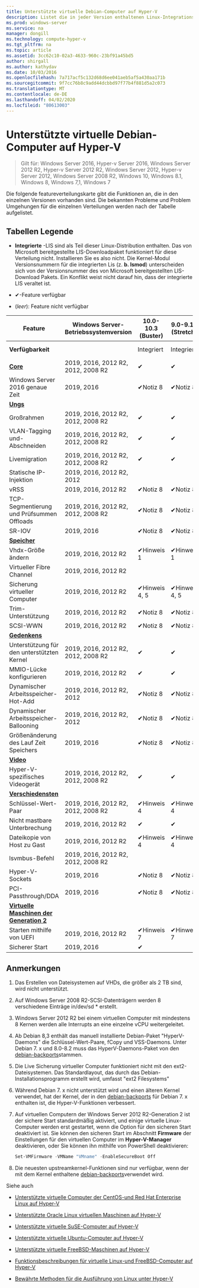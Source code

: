 ```yaml
---
title: Unterstützte virtuelle Debian-Computer auf Hyper-V
description: Listet die in jeder Version enthaltenen Linux-Integrationsdienste und-Funktionen auf.
ms.prod: windows-server
ms.service: na
manager: dongill
ms.technology: compute-hyper-v
ms.tgt_pltfrm: na
ms.topic: article
ms.assetid: 3cc62c10-02a3-4633-960c-23bf91a45bd5
author: shirgall
ms.author: kathydav
ms.date: 10/03/2016
ms.openlocfilehash: 7a717acf5c132d68d6ee041aeb5af5a430aa171b
ms.sourcegitcommit: 9f7cc76b8c9add44dcbbd97f77b4f881d5a2c073
ms.translationtype: MT
ms.contentlocale: de-DE
ms.lasthandoff: 04/02/2020
ms.locfileid: "80613003"
---
```

# <a name="supported-debian-virtual-machines-on-hyper-v"></a>Unterstützte virtuelle Debian-Computer auf Hyper-V

>Gilt für: Windows Server 2016, Hyper-v Server 2016, Windows Server 2012 R2, Hyper-v Server 2012 R2, Windows Server 2012, Hyper-v Server 2012, Windows Server 2008 R2, Windows 10, Windows 8.1, Windows 8, Windows 7,1, Windows 7

Die folgende featureverteilungskarte gibt die Funktionen an, die in den einzelnen Versionen vorhanden sind. Die bekannten Probleme und Problem Umgehungen für die einzelnen Verteilungen werden nach der Tabelle aufgelistet.

## <a name="table-legend"></a>Tabellen Legende

* **Integrierte** -LIS sind als Teil dieser Linux-Distribution enthalten. Das von Microsoft bereitgestellte LIS-Downloadpaket funktioniert für diese Verteilung nicht. Installieren Sie es also nicht. Die Kernel-Modul Versionsnummern für die integrierten Lis (z. **b. lsmod**) unterscheiden sich von der Versionsnummer des von Microsoft bereitgestellten LIS-Download Pakets. Ein Konflikt weist nicht darauf hin, dass der integrierte LIS veraltet ist.

* &#10004;-Feature verfügbar

* (*leer*): Feature nicht verfügbar

| **Feature**                                                                                                                                  | **Windows Server-Betriebssystemversion** | **10.0-10.3 (Buster)** | **9.0-9.12 (Stretch)** | **8.0-8.11 (Jessie)** | **7.0-7.11 (Wheezy)** |
|----------------------------------------------------------------------------------------------------------------------------------------------|---------------------------------------------|-----------------------|-----------------------|-----------------------|-----------------------|
| **Verfügbarkeit**                                                                                                                             |                                             | Integriert              | Integriert              | Integriert              | Integriert (Notiz 6)     |
| **[Core](Feature-Descriptions-for-Linux-and-FreeBSD-virtual-machines-on-Hyper-V.md#core)**                                                   | 2019, 2016, 2012 R2, 2012, 2008 R2          | &#10004;              | &#10004;              | &#10004;              | &#10004;              |
| Windows Server 2016 genaue Zeit                                                                                                            | 2019, 2016                                  | &#10004;Notiz 8       | &#10004;Notiz 8       |                       |                       |
| **[Ungs](Feature-Descriptions-for-Linux-and-FreeBSD-virtual-machines-on-Hyper-V.md#networking)**                                       |                                             |                       |                       |                       |                       |
| Großrahmen                                                                                                                                 | 2019, 2016, 2012 R2, 2012, 2008 R2          | &#10004;              | &#10004;              | &#10004;              | &#10004;              |
| VLAN-Tagging und-Abschneiden                                                                                                                    | 2019, 2016, 2012 R2, 2012, 2008 R2          | &#10004;              | &#10004;              | &#10004;              | &#10004;              |
| Livemigration                                                                                                                               | 2019, 2016, 2012 R2, 2012, 2008 R2          | &#10004;              | &#10004;              | &#10004;              | &#10004;              |
| Statische IP-Injektion                                                                                                                          | 2019, 2016, 2012 R2, 2012                   |                       |                       |                       |                       |
| vRSS                                                                                                                                         | 2019, 2016, 2012 R2                         | &#10004;Notiz 8       | &#10004;Notiz 8       |                       |                       |
| TCP-Segmentierung und Prüfsummen Offloads                                                                                                       | 2019, 2016, 2012 R2, 2012, 2008 R2          | &#10004;Notiz 8       | &#10004;Notiz 8       |                       |                       |
| SR-IOV                                                                                                                                       | 2019, 2016                                  | &#10004;Notiz 8       | &#10004;Notiz 8       |                       |                       |
| **[Speicher](Feature-Descriptions-for-Linux-and-FreeBSD-virtual-machines-on-Hyper-V.md#storage)**                                             |                                             |                       |                       |                       |                       |
| Vhdx-Größe ändern                                                                                                                                  | 2019, 2016, 2012 R2                         | &#10004;Hinweis 1       | &#10004;Hinweis 1       | &#10004;Hinweis 1       | &#10004;Hinweis 1       |
| Virtueller Fibre Channel                                                                                                                        | 2019, 2016, 2012 R2                         |                       |                       |                       |                       |
| Sicherung virtueller Computer                                                                                                                  | 2019, 2016, 2012 R2                         | &#10004;Hinweis 4, 5     | &#10004;Hinweis 4, 5     | &#10004;Hinweis 4, 5     | &#10004;Hinweis 4       |
| Trim-Unterstützung                                                                                                                                 | 2019, 2016, 2012 R2                         | &#10004;Notiz 8       | &#10004;Notiz 8       |                       |                       |
| SCSI-WWN                                                                                                                                     | 2019, 2016, 2012 R2                         | &#10004;Notiz 8       | &#10004;Notiz 8       |                       |                       |
| **[Gedenkens](Feature-Descriptions-for-Linux-and-FreeBSD-virtual-machines-on-Hyper-V.md#memory)**                                               |                                             |                       |                       |                       |                       |
| Unterstützung für den unterstützten Kernel                                                                                                                           | 2019, 2016, 2012 R2, 2012, 2008 R2          | &#10004;              | &#10004;              | &#10004;              | &#10004;              |
| MMIO-Lücke konfigurieren                                                                                                                    | 2019, 2016, 2012 R2                         | &#10004;              | &#10004;              | &#10004;              | &#10004;              |
| Dynamischer Arbeitsspeicher-Hot-Add                                                                                                                     | 2019, 2016, 2012 R2, 2012                   | &#10004;Notiz 8       | &#10004;Notiz 8       |                       |                       |
| Dynamischer Arbeitsspeicher-Ballooning                                                                                                                  | 2019, 2016, 2012 R2, 2012                   | &#10004;Notiz 8       | &#10004;Notiz 8       |                       |                       |
| Größenänderung des Lauf Zeit Speichers                                                                                                                        | 2019, 2016                                  | &#10004;Notiz 8       | &#10004;Notiz 8       |                       |                       |
| **[Video](Feature-Descriptions-for-Linux-and-FreeBSD-virtual-machines-on-Hyper-V.md#video)**                                                 |                                             |                       |                       |                       |                       |
| Hyper-V-spezifisches Videogerät                                                                                                                | 2019, 2016, 2012 R2, 2012, 2008 R2          | &#10004;              | &#10004;              | &#10004;              |                       |
| **[Verschiedensten](Feature-Descriptions-for-Linux-and-FreeBSD-virtual-machines-on-Hyper-V.md#miscellaneous)**                                 |                                             |                       |                       |                       |                       |
| Schlüssel-Wert-Paar                                                                                                                               | 2019, 2016, 2012 R2, 2012, 2008 R2          | &#10004;Hinweis 4       | &#10004;Hinweis 4       | &#10004;Hinweis 4       |                       |
| Nicht mastbare Unterbrechung                                                                                                                       | 2019, 2016, 2012 R2                         | &#10004;              | &#10004;              | &#10004;              |                       |
| Dateikopie von Host zu Gast                                                                                                                 | 2019, 2016, 2012 R2                         | &#10004;Hinweis 4       | &#10004;Hinweis 4       | &#10004;Hinweis 4       |                       |
| lsvmbus-Befehl                                                                                                                              | 2019, 2016, 2012 R2, 2012, 2008 R2          |                       |                       |                       |                       |
| Hyper-V-Sockets                                                                                                                              | 2019, 2016                                  | &#10004;Notiz 8       | &#10004;Notiz 8       |                       |                       |
| PCI-Passthrough/DDA                                                                                                                          | 2019, 2016                                  | &#10004;Notiz 8       | &#10004;Notiz 8       |                       |                       |
| **[Virtuelle Maschinen der Generation 2](Feature-Descriptions-for-Linux-and-FreeBSD-virtual-machines-on-Hyper-V.md#generation-2-virtual-machines)** |                                             |                       |                       |                       |                       |
| Starten mithilfe von UEFI                                                                                                                              | 2019, 2016, 2012 R2                         | &#10004;Hinweis 7       | &#10004;Hinweis 7       | &#10004;Hinweis 7       |                       |
| Sicherer Start                                                                                                                                  | 2019, 2016                                  | &#10004;              |                       |                       |                       |


## <a name="notes"></a><a name="BKMK_notes"></a>Anmerkungen

1. Das Erstellen von Dateisystemen auf VHDs, die größer als 2 TB sind, wird nicht unterstützt.

2. Auf Windows Server 2008 R2-SCSI-Datenträgern werden 8 verschiedene Einträge in/dev/sd * erstellt.

3. Windows Server 2012 R2 bei einem virtuellen Computer mit mindestens 8 Kernen werden alle Interrupts an eine einzelne vCPU weitergeleitet.

4. Ab Debian 8,3 enthält das manuell installierte Debian-Paket "HyperV-Daemons" die Schlüssel-Wert-Paare, fCopy und VSS-Daemons. Unter Debian 7. x und 8.0-8.2 muss das HyperV-Daemons-Paket von den [debian-backports](https://wiki.debian.org/Backports)stammen.

5. Die Live Sicherung virtueller Computer funktioniert nicht mit den ext2-Dateisystemen. Das Standardlayout, das durch das Debian-Installationsprogramm erstellt wird, umfasst "ext2 Filesystems"

6. Während Debian 7. x nicht unterstützt wird und einen älteren Kernel verwendet, hat der Kernel, der in den [debian-backports](https://wiki.debian.org/Backports) für Debian 7. x enthalten ist, die Hyper-V-Funktionen verbessert.

7. Auf virtuellen Computern der Windows Server 2012 R2-Generation 2 ist der sichere Start standardmäßig aktiviert, und einige virtuelle Linux-Computer werden erst gestartet, wenn die Option für den sicheren Start deaktiviert ist. Sie können den sicheren Start im Abschnitt **Firmware** der Einstellungen für den virtuellen Computer im **Hyper-V-Manager** deaktivieren, oder Sie können ihn mithilfe von PowerShell deaktivieren:

   ```Powershell
   Set-VMFirmware -VMName "VMname" -EnableSecureBoot Off

   ```
8. Die neuesten upstreamkernel-Funktionen sind nur verfügbar, wenn der mit dem Kernel enthaltene [debian-backports](https://wiki.debian.org/Backports)verwendet wird.

Siehe auch

* [Unterstützte virtuelle Computer der CentOS-und Red Hat Enterprise Linux auf Hyper-V](Supported-CentOS-and-Red-Hat-Enterprise-Linux-virtual-machines-on-Hyper-V.md)

* [Unterstützte Oracle Linux virtuellen Maschinen auf Hyper-V](Supported-Oracle-Linux-virtual-machines-on-Hyper-V.md)

* [Unterstützte virtuelle SuSE-Computer auf Hyper-V](Supported-SUSE-virtual-machines-on-Hyper-V.md)

* [Unterstützte virtuelle Ubuntu-Computer auf Hyper-V](Supported-Ubuntu-virtual-machines-on-Hyper-V.md)

* [Unterstützte virtuelle FreeBSD-Maschinen auf Hyper-V](Supported-FreeBSD-virtual-machines-on-Hyper-V.md)

* [Funktionsbeschreibungen für virtuelle Linux-und FreeBSD-Computer auf Hyper-V](Feature-Descriptions-for-Linux-and-FreeBSD-virtual-machines-on-Hyper-V.md)

* [Bewährte Methoden für die Ausführung von Linux unter Hyper-V](Best-Practices-for-running-Linux-on-Hyper-V.md)
